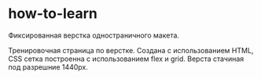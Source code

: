 # how-to-learn
Фиксированная верстка одностраничного макета.

Тренировочная страница по верстке. Создана с использованием HTML, CSS сетка построенна с использованием flex и grid. Верста стачиная под разрешние 1440px.

